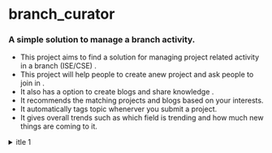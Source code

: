 # branch_curator

### A simple solution to manage a branch activity.

* This project aims to find a solution for managing project related activity in a branch (ISE/CSE) . 
* This project will help people to create anew project and ask people to join in .
* It also has a option to create blogs and share knowledge .
* It recommends the matching projects and blogs based on your interests.
* It automatically tags topic whenerver you submit a project.
* It gives overall trends such as which field is trending and how much new things are coming to it.

<details>
<summary>itle 1</summary>
<p>Content 1 Content 1 Content 1 Content 1 Content 1</p>
</details>

